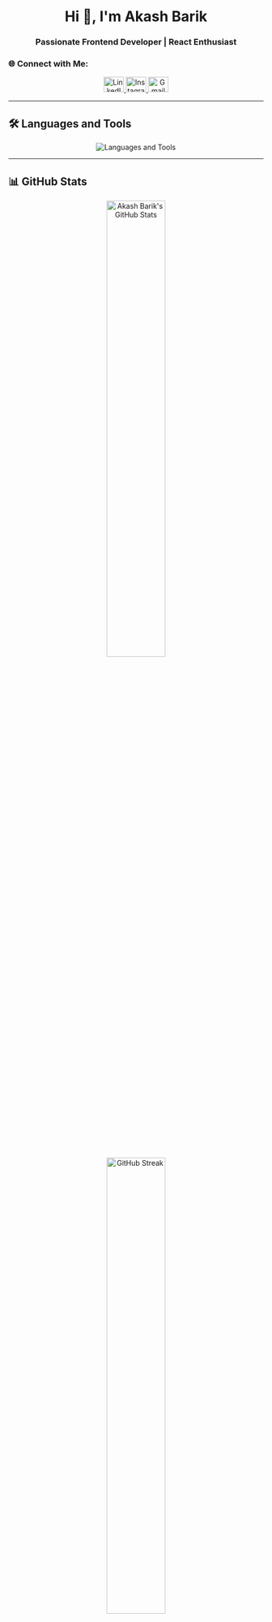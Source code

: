 <h1 align="center">Hi 👋, I'm Akash Barik</h1>  
<h3 align="center">Passionate Frontend Developer | React Enthusiast</h3>  

### 🌐 Connect with Me:  
<p align="center">  
  <a href="https://www.linkedin.com/in/akash-barik-06245634a/" target="_blank">  
    <img src="https://raw.githubusercontent.com/rahuldkjain/github-profile-readme-generator/master/src/images/icons/Social/linked-in-alt.svg" alt="LinkedIn" height="30" width="40" />  
  </a>  
  <a href="https://instagram.com/akash.barik001" target="_blank">  
    <img src="https://raw.githubusercontent.com/rahuldkjain/github-profile-readme-generator/master/src/images/icons/Social/instagram.svg" alt="Instagram" height="30" width="40" />  
  </a>  
  <a href="mailto:akashbarik@example.com" target="_blank">  
    <img src="https://upload.wikimedia.org/wikipedia/commons/7/7e/Gmail_icon_%282020%29.svg" alt="Gmail" height="30" width="40" />  
  </a>  
</p>  

---

## 🛠️ Languages and Tools  
<p align="center">  
  <img src="https://skillicons.dev/icons?i=js,react,nodejs,html,css,figma,ps,ai" alt="Languages and Tools" />  
</p>  

---

## 📊 GitHub Stats  
<p align="center">
  <img src="https://github-readme-stats.vercel.app/api?username=akash01974&theme=dark&hide_border=false&include_all_commits=false&count_private=false" alt="Akash Barik's GitHub Stats" width="48%" />  
</p>

<p align="center">
  <img src="https://nirzak-streak-stats.vercel.app/?user=akash01974&theme=dark&hide_border=false" alt="GitHub Streak" width="48%" />  
</p>

---

## 🔥 Current Streak  
<p align="center">
  <img src="https://nirzak-streak-stats.vercel.app/?user=akash01974&theme=dark&hide_border=false" alt="Current Streak" width="48%" />  
</p>

---

## 🎯 Most Used Languages  
<p align="center">
  <img src="https://github-readme-stats.vercel.app/api/top-langs/?username=akash01974&theme=dark&hide_border=false&include_all_commits=false&count_private=false&layout=compact" alt="Most Used Languages" />
</p>

---

## 🏆 GitHub Trophies  
<p align="center">  
  <img src="https://github-profile-trophy.vercel.app/?username=akash01974&theme=dark&no-frame=false&no-bg=true&margin-w=4" alt="GitHub Trophies" />  
</p>  

---

### ✍️ Random Dev Quote  
<p align="center">  
  <img src="https://quotes-github-readme.vercel.app/api?type=horizontal&theme=dark" alt="Random Dev Quote" />  
</p>  

---

### 🔝 Top Contributed Repo  
<p align="center">  
  <img src="https://github-contributor-stats.vercel.app/api?username=akash01974&limit=5&theme=dark&combine_all_yearly_contributions=true" alt="Top Contributed Repos" />  
</p>  

---

<p align="center">  
  <a href="https://visitcount.itsvg.in">  
    <img src="https://visitcount.itsvg.in/api?id=akash01974&icon=0&color=0" alt="Profile Views">  
  </a>  
</p>  

---

<!-- Proudly created with GPRM ( https://gprm.itsvg.in ) -->

